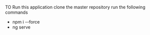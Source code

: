 TO Run this application clone the master repository run the following commands 
* npm i --force
* ng serve 
